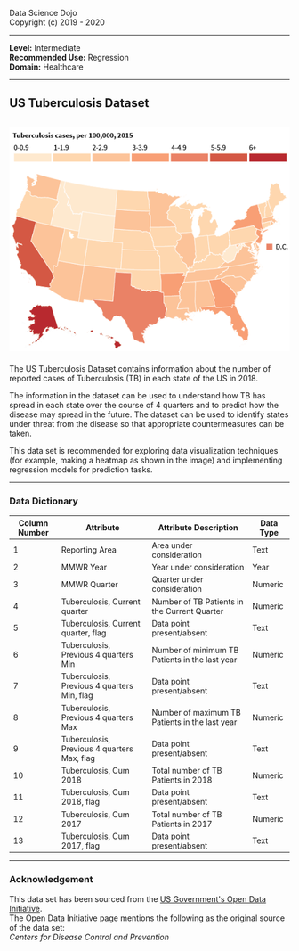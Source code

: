 Data Science Dojo  <br/>
Copyright (c) 2019 - 2020

---

**Level:** Intermediate <br/>
**Recommended Use:** Regression  <br/>
**Domain:** Healthcare <br/>

---

## US Tuberculosis Dataset


![](Tuberculosis-USA.png)
---


The US Tuberculosis Dataset contains information about the number of reported cases of Tuberculosis (TB) in each state of the US in 2018.

The information in the dataset can be used to understand how TB has spread in each state over the course of 4 quarters and to predict how the disease may spread in the future. The dataset can be used to identify states under threat from the disease so that appropriate countermeasures can be taken.

This data set is recommended for exploring data visualization techniques (for example, making a heatmap as shown in the image) and implementing regression models for prediction tasks.

---

### Data Dictionary

| Column Number | Attribute                                   | Attribute Description                          | Data Type |
| ------------- | ------------------------------------------- | ---------------------------------------------- | --------- |
| 1             | Reporting Area                              | Area under consideration                       | Text      |
| 2             | MMWR Year                                   | Year under consideration                       | Year      |
| 3             | MMWR Quarter                                | Quarter under consideration                    | Numeric   |
| 4             | Tuberculosis, Current quarter               | Number of TB Patients in the Current Quarter   | Numeric   |
| 5             | Tuberculosis, Current quarter, flag         | Data point present/absent                      | Text      |
| 6             | Tuberculosis, Previous 4 quarters Min       | Number of minimum TB Patients in the last year | Numeric   |
| 7             | Tuberculosis, Previous 4 quarters Min, flag | Data point present/absent                      | Text      |
| 8             | Tuberculosis, Previous 4 quarters Max       | Number of maximum TB Patients in the last year | Numeric   |
| 9             | Tuberculosis, Previous 4 quarters Max, flag | Data point present/absent                      | Text      |
| 10            | Tuberculosis, Cum 2018                      | Total number of TB Patients in 2018            | Numeric   |
| 11            | Tuberculosis, Cum 2018, flag                | Data point present/absent                      | Text      |
| 12            | Tuberculosis, Cum 2017                      | Total number of TB Patients in 2017            | Numeric   |
| 13            | Tuberculosis, Cum 2017, flag                | Data point present/absent                      | Text      |


---

### Acknowledgement

This data set has been sourced from the [US Government's 
Open Data Initiative](https://catalog.data.gov/dataset/nndss-table-iii-tuberculosis-93e65).  
The Open Data Initiative page mentions the following as the original source of the
data set:  
*Centers for Disease Control and Prevention*
